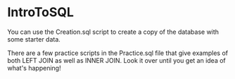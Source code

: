 # IntroToSQL

You can use the Creation.sql script to create a copy of the database with some starter data.

There are a few practice scripts in the Practice.sql file that give examples of both LEFT JOIN as well as INNER JOIN.
Look it over until you get an idea of what's happening!
